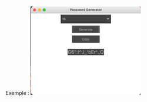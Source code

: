 Exemple : 
<img src="https://github.com/hydroft1/PGenerator/blob/master/.github/screenshot.png" alt="Image" width="300">